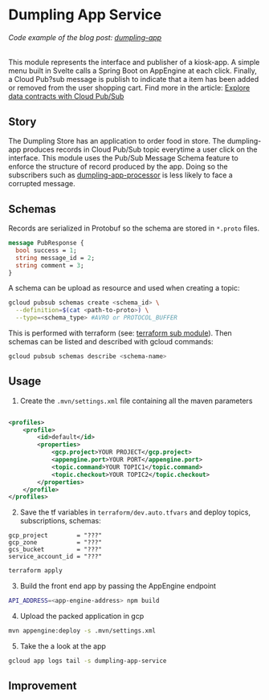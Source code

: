 # Dumpling App Service

###### Code example of the blog post: [dumpling-app](../blog_007/)

This module represents the interface and publisher of a kiosk-app. A simple menu built in Svelte
calls a Spring Boot on AppEngine at each click. Finally, a Cloud Pub?sub message is publish to
indicate that a item has been added or removed from the user shopping cart. Find more in the
article: [Explore data contracts with Cloud Pub/Sub](https://blog.loicmdivad.com/posts/2020/04/explore-data-contracts-with-cloud-pub-sub)

## Story

The Dumpling Store has an application to order food in store. The dumpling-app produces records in
Cloud Pub/Sub topic everytime a user click on the interface. This module uses the Pub/Sub Message
Schema feature to enforce the structure of record produced by the app. Doing so the subscribers such
as [dumpling-app-processor](../dumpling-app-processor/) is less likely to face a corrupted message.

## Schemas

Records are serialized in Protobuf so the schema are stored in `*.proto` files.

```protobuf
message PubResponse {
  bool success = 1;
  string message_id = 2;
  string comment = 3;
}
```

A schema can be upload as resource and used when creating a topic:

```bash
gcloud pubsub schemas create <schema_id> \
  --definition=$(cat <path-to-proto>) \
  --type=<schema_type> #AVRO or PROTOCOL_BUFFER
```

This is performed with terraform (see: [terraform sub module](./terraform/)). Then schemas can be
listed and described with gcloud commands:

```bash
gcloud pubsub schemas describe <schema-name>
```

## Usage

1. Create the `.mvn/settings.xml` file containing all the maven parameters

```xml

<profiles>
    <profile>
        <id>default</id>
        <properties>
            <gcp.project>YOUR PROJECT</gcp.project>
            <appengine.port>YOUR PORT</appengine.port>
            <topic.command>YOUR TOPIC1</topic.command>
            <topic.checkout>YOUR TOPIC2</topic.checkout>
        </properties>
    </profile>
</profiles>
```

2. Save the tf variables in `terraform/dev.auto.tfvars` and deploy topics, subscriptions, schemas:

```hcl
gcp_project        = "???"
gcp_zone           = "???"
gcs_bucket         = "???"
service_account_id = "???"
```

```bash
terraform apply
```

3. Build the front end app by passing the AppEngine endpoint

```bash
API_ADDRESS=<app-engine-address> npm build
```

4. Upload the packed application in gcp

```bash
mvn appengine:deploy -s .mvn/settings.xml
```

5. Take the a look at the app

```bash
gcloud app logs tail -s dumpling-app-service
```

## Improvement 